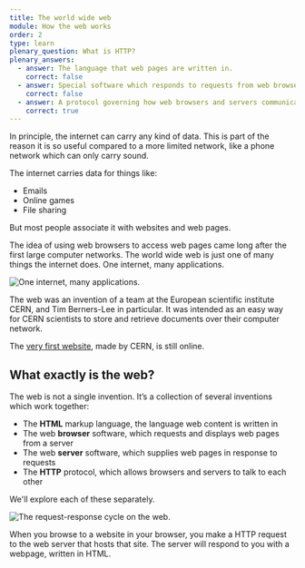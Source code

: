 ```yaml
---
title: The world wide web
module: How the web works
order: 2
type: learn
plenary_question: What is HTTP?
plenary_answers:
  - answer: The language that web pages are written in.
    correct: false
  - answer: Special software which responds to requests from web browsers.
    correct: false
  - answer: A protocol governing how web browsers and servers communicate.
    correct: true
---
```


In principle, the internet can carry any kind of data. This is part of the reason it is so useful compared to a more limited network, like a phone network which can only carry sound.

The internet carries data for things like:
* Emails
* Online games
* File sharing

But most people associate it with websites and web pages.

The idea of using web browsers to access web pages came long after the first large computer networks. The world wide web is just one of many things the internet does. One internet, many applications.

![One internet, many applications.](/2.2-web-2.jpg)

The web was an invention of a team at the European scientific institute CERN, and Tim Berners-Lee in particular. It was intended as an easy way for CERN scientists to store and retrieve documents over their computer network.

The [very first website](http://info.cern.ch/hypertext/WWW/TheProject.html), made by CERN, is still online.

## What exactly is the web?

The web is not a single invention. It’s a collection of several inventions which work together:

* The **HTML** markup language, the language web content is written in
* The web **browser** software, which requests and displays web pages from a server
* The web **server** software, which supplies web pages in response to requests
* The **HTTP** protocol, which allows browsers and servers to talk to each other

We'll explore each of these separately.

![The request-response cycle on the web.](/2.2-web.jpg)

When you browse to a website in your browser, you make a HTTP request to the web server that hosts that site. The server will respond to you with a webpage, written in HTML.
